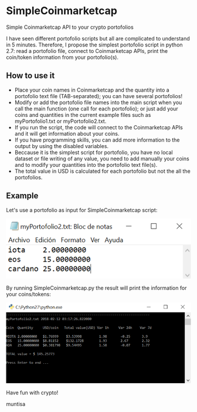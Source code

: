 # SimpleCoinmarketcap
Simple Coinmarketcap API to your crypto portofolios

I have seen different portofolio scripts but all are complicated to understand in 5 minutes. Therefore, I propose the simplest portofolio script in python 2.7: read a portofolio file, connect to Coinmarketcap APIs, print the coin/token information from your portofolio(s).

## How to use it
* Place your coin names in Coinmarketcap and the quantity into a portofolio text file (TAB-separated); you can have several portofolios!
* Modify or add the portofolio file names into the main script when you call the main function (one call for each portofolio); or just add your coins and quantities in the current example files such as myPortofolio1.txt or myPortofolio2.txt.
* If you run the script, the code will connect to the Coinmarketcap APIs and it will get information about your coins.
* If you have programming skills, you can add more information to the output by using the disabled variables.
* Beccause it is the simplest script for portofolio, you have no local dataset or file writing of any value, you need to add manually your coins and to modify your quantities into the portofolio text file(s).
* The total value in USD is calculated for each portofolio but not the all the portofolios.

## Example
Let's use a portofolio as input for SimpleCoinmarketcap script:

![Input](images/portofolio.png)

By running SimpleCoinmarketcap.py the result will print the information for your coins/tokens:

![Output](images/result.png)

Have fun with crypto!

muntisa
